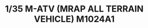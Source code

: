 ---
layout: product
title: "1/35 M-ATV (MRAP ALL TERRAIN VEHICLE) M1024A1"
price: "6700" 
desc: "Maketa"
img_path: "/assets/img/RFM5032.jpg"
brand: "N/A"
available: false
special_offer: false
new: false
soon: false
cat: "010000"
subcat: "010800"
subsubcat: "0N/A"
sifra: "RFM5032"
popular: true
---